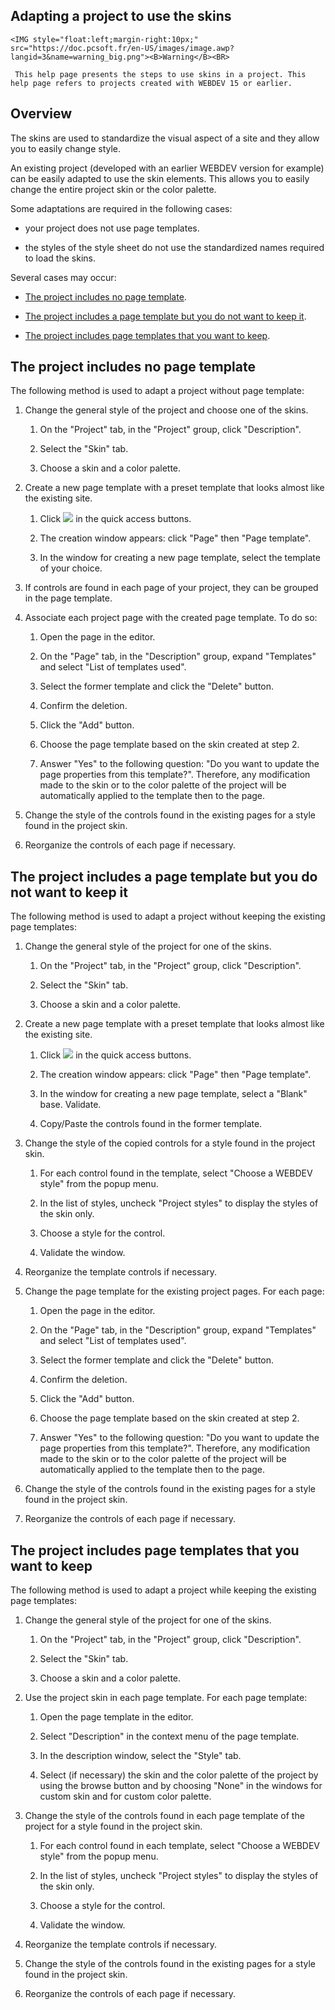 


## Adapting a project to use the skins
			

<DIV class="specObsolete">
	<IMG style="float:left;margin-right:10px;" src="https://doc.pcsoft.fr/en-US/images/image.awp?langid=3&name=warning_big.png"><B>Warning</B><BR>
	 This help page presents the steps to use skins in a project. This help page refers to projects created with WEBDEV 15 or earlier.
</DIV>

## Overview
<a name="overview_ELTTEXTE000233"></a>
The skins are used to standardize the visual aspect of a site and they allow you to easily change style.

An existing project (developed with an earlier WEBDEV version for example) can be easily adapted to use the skin elements. This allows you to easily change the entire project skin or the color palette.

Some adaptations are required in the following cases:  

- your project does not use page templates.

- the styles of the style sheet do not use the standardized names required to load the skins.




Several cases may occur:

- [The project includes no page template](#Adapt1).

- [The project includes a page template but you do not want to keep it](#Adapt2).

- [The project includes page templates that you want to keep](#Adapt3).




<a name="Adapt1"></a>


## The project includes no page template
<a name="the_project_includes_page_template_ELTTEXTE000257"></a>
The following method is used to adapt a project without page template:

1. Change the general style of the project and choose one of the skins.

	1. On the "Project" tab, in the "Project" group, click "Description".

	2. Select the "Skin" tab.

	3. Choose a skin and a color palette.




2. Create a new page template with a preset template that looks almost like the existing site.

	1. Click ![](https://doc.pcsoft.fr/en-US/images/image.awp?langid=3&name=ico_nouveau.gif) in the quick access buttons.

	2. The creation window appears: click "Page" then "Page template".

	3. In the window for creating a new page template, select the template of your choice.




3. If controls are found in each page of your project, they can be grouped in the page template.

4. Associate each project page with the created page template. To do so:

	1. Open the page in the editor. 

	2. On the "Page" tab, in the "Description" group, expand "Templates" and select "List of templates used".

	3. Select the former template and click the "Delete" button.

	4. Confirm the deletion.

	5. Click the "Add" button.

	6. Choose the page template based on the skin created at step 2.

	7. Answer "Yes" to the following question: "Do you want to update the page properties from this template?". Therefore, any modification made to the skin or to the color palette of the project will be automatically applied to the template then to the page.




5. Change the style of the controls found in the existing pages for a style found in the project skin.

6. Reorganize the controls of each page if necessary.




<a name="Adapt2"></a>


## The project includes a page template but you do not want to keep it
<a name="the_project_includes_page_template_but_you_not_want_keep_ELTTEXTE000281"></a>
The following method is used to adapt a project without keeping the existing page templates:

1. Change the general style of the project for one of the skins.

	1. On the "Project" tab, in the "Project" group, click "Description".

	2. Select the "Skin" tab.

	3. Choose a skin and a color palette.




2. Create a new page template with a preset template that looks almost like the existing site.

	1. Click ![](https://doc.pcsoft.fr/en-US/images/image.awp?langid=3&name=ico_nouveau.gif) in the quick access buttons.

	2. The creation window appears: click "Page" then "Page template".

	3. In the window for creating a new page template, select a "Blank" base. Validate. 

	4. Copy/Paste the controls found in the former template.




3. Change the style of the copied controls for a style found in the project skin.

	1. For each control found in the template, select "Choose a WEBDEV style" from the popup menu.

	2. In the list of styles, uncheck "Project styles" to display the styles of the skin only.

	3. Choose a style for the control.

	4. Validate the window.




4. Reorganize the template controls if necessary.

5. Change the page template for the existing project pages. For each page:

	1. Open the page in the editor. 

	2. On the "Page" tab, in the "Description" group, expand "Templates" and select "List of templates used".

	3. Select the former template and click the "Delete" button.

	4. Confirm the deletion.

	5. Click the "Add" button.

	6. Choose the page template based on the skin created at step 2.

	7. Answer "Yes" to the following question: "Do you want to update the page properties from this template?". Therefore, any modification made to the skin or to the color palette of the project will be automatically applied to the template then to the page.




6. Change the style of the controls found in the existing pages for a style found in the project skin.

7. Reorganize the controls of each page if necessary.




<a name="Adapt3"></a>


## The project includes page templates that you want to keep
<a name="the_project_includes_page_templates_that_you_want_keep_ELTTEXTE000305"></a>
The following method is used to adapt a project while keeping the existing page templates:

1. Change the general style of the project for one of the skins.

	1. On the "Project" tab, in the "Project" group, click "Description".

	2. Select the "Skin" tab.

	3. Choose a skin and a color palette.




2. Use the project skin in each page template. For each page template:

	1. Open the page template in the editor.

	2. Select "Description" in the context menu of the page template.

	3. In the description window, select the "Style" tab.

	4. Select (if necessary) the skin and the color palette of the project by using the browse button and by choosing "None" in the windows for custom skin and for custom color palette.




3. Change the style of the controls found in each page template of the project for a style found in the project skin.

	1. For each control found in each template, select "Choose a WEBDEV style" from the popup menu.

	2. In the list of styles, uncheck "Project styles" to display the styles of the skin only.

	3. Choose a style for the control.

	4. Validate the window.




4. Reorganize the template controls if necessary.

5. Change the style of the controls found in the existing pages for a style found in the project skin.

6. Reorganize the controls of each page if necessary.





